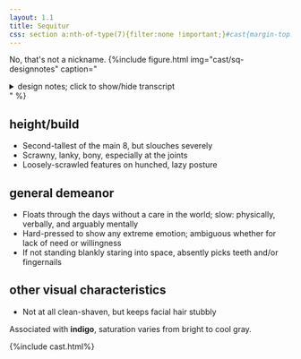 ```yaml
---
layout: 1.1
title: Sequitur
css: section a:nth-of-type(7){filter:none !important;}#cast{margin-top:5rem;}
---
```

No, that's not a nickname.
{%include figure.html
	img="cast/sq-designnotes"
	caption="<details><summary>design notes; click to show/hide transcript</summary><ul><li>loose, scraggly</li><li>disheveled</li><li>very lanky (but often slouches)</li></ul>&nbsp;<ul><li>[hair stylization] zigzags, count may vary<ul><li>[is dyed at the tips]</li></ul></li><li>[has two] earrings [on one side,] left ear covered</li><li>[ear & eye shape is] circular teardrop, round chin</li><li>[on eyes & eyebrows] keep it loose & scratchy</li><li>teeth are crooked</li><li>bony; long neck; long-ass limbs</li><li>wide T-shirt neck<ul><li>[arm covers are] part of the same shirt, stripe count does not matter</li><li>[shirt features a] grungy, faded logo</li></ul></li><li>big, loose PJ pants & slippers</li></ul></details>"
%}

## height/build
- Second-tallest of the main 8, but slouches severely
- Scrawny, lanky, bony, especially at the joints
- Loosely-scrawled features on hunched, lazy posture

## general demeanor
- Floats through the days without a care in the world; slow: physically, verbally, and arguably mentally
- Hard-pressed to show any extreme emotion; ambiguous whether for lack of need or willingness
- If not standing blankly staring into space, absently picks teeth and/or fingernails

## other visual characteristics
- Not at all clean-shaven, but keeps facial hair stubbly

Associated with <b>indigo</b>, saturation varies from bright to cool gray.

{%include cast.html%}